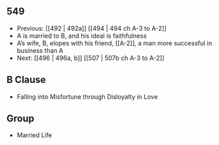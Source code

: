 ## 549
- Previous: [[492 | 492a]] [[494 | 494 ch A-3 to A-2]] 
- A is married to B, and his ideal is faithfulness
- A’s wife, B, elopes with his friend, [[A-2]], a man more successful in business than A
- Next: [[496 | 496a, b]] [[507 | 507b ch A-3 to A-2]] 

## B Clause
- Falling into Misfortune through Disloyalty in Love

## Group
- Married Life

